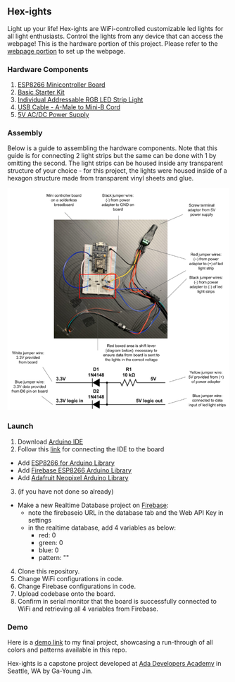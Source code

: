 ## Hex-ights

Light up your life! Hex-ights are WiFi-controlled customizable led lights for all light enthusiasts. 
Control the lights from any device that can access the webpage! This is the hardware portion of this project. 
Please refer to the [webpage portion](https://github.com/gyjin/hex-ights-react/blob/master/README.md) to set up the webpage. 

### Hardware Components
1. [ESP8266 Minicontroller Board](https://www.amazon.com/gp/product/B010N1SPRK/)
2. [Basic Starter Kit](https://www.amazon.com/dp/B01HRR7EBG/)
3. [Individual Addressable RGB LED Strip Light](https://www.amazon.com/dp/B01MG49QKD/)
4. [USB Cable - A-Male to Mini-B Cord](https://www.amazon.com/AmazonBasics-USB-2-0-Cable-Male/dp/B00NH13S44/)
5. [5V AC/DC Power Supply](https://www.amazon.com/SoulBay-Universal-Multi-Voltage-Selectable-Electronics/dp/B01N2K48HR/)

### Assembly
Below is a guide to assembling the hardware components.
Note that this guide is for connecting 2 light strips but the same can be done with 1 by omitting the second. 
The light strips can be housed inside any transparent structure of your choice - for this project, the lights were housed inside of a hexagon structure made from transparent vinyl sheets and glue.

![Hex-ight Assembly Image](https://github.com/gyjin/hex-ights-esp8266/blob/master/Hex-ights_Assembly_Image.png)

### Launch
1. Download [Arduino IDE](https://www.arduino.cc/en/main/software)
2. Follow this [link](https://www.instructables.com/id/Quick-Start-to-Nodemcu-ESP8266-on-Arduino-IDE/) for connecting the IDE to the board
  - Add [ESP8266 for Arduino Library](https://github.com/esp8266/Arduino)
  - Add [Firebase ESP8266 Arduino Library](https://github.com/mobizt/Firebase-ESP8266)
  - Add [Adafruit Neopixel Arduino Library](https://github.com/adafruit/Adafruit_NeoPixel)<br />
3. (if you have not done so already)<br />
- Make a new Realtime Database project on [Firebase](https://firebase.google.com/): 
  - note the firebaseio URL in the database tab and the Web API Key in settings
  - in the realtime database, add 4 variables as below:
    - red: 0
    - green: 0
    - blue: 0
    - pattern: ""
    
4. Clone this repository.
5. Change WiFi configurations in code.
6. Change Firebase configurations in code.
7. Upload codebase onto the board.
8. Confirm in serial monitor that the board is successfully connected to WiFi and retrieving all 4 variables from Firebase.


### Demo
Here is a [demo link](https://drive.google.com/open?id=1o-CW0df6-ZeqmxR9R_LnTPGGdJbrvzHQ) to my final project, showcasing a run-through of all colors and patterns available in this repo. 
<br />

Hex-ights is a capstone project developed at [Ada Developers Academy](https://adadevelopersacademy.org/) in Seattle, WA by Ga-Young Jin. 
